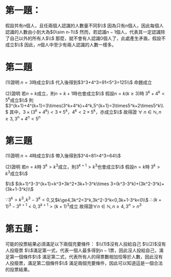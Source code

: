 # 第一題：
假設共有$n$個人，且任兩個人認識的人數量不同$\\$
因為只有$n$個人，因此每個人認識的人數由小到大為$0\sim n-1\\$
然而，若認識$n-1$個人，代表其一定認識除了自己以外的所有人$\\$
那麼，就不會有人認識$0$個人了，此處產生矛盾，假設不成立$\\$
因此，$n$個人中至少有兩人認識的人數一樣多。


# 第二題
$(1)$證明 $n=3$時成立$\\$
代入後得到$3^3+4^3=91<5^3=125\\$
命題成立

$(2)$證明 若$n=k$成立，則$n=k+1$時也會成立$\\$
假設$n=k(k\ge3)$時$\;3^k+4^k<5^k$成立$\\$
則$3^{k+1}+4^{k+1}=3\times(3^k+4^k)+4^k,5^{k+1}=3\times5^k+2\times5^k\\$
其中，$3\times(3^k+4^k)<3\times5^k$，$4^k<2\times5^k$，亦成立$\\$
故得證 $\forall\;n\in\mathbb{N},n\ge3,3^n+4^n<5^n$

# 第三題

$(1)$證明 $n=4$時成立$\\$
帶入後得到$3^4=81>4^3=64\\$

$(2)$證明 若$n=k$時$\;3^k>k^3$成立，則$3^{k+1}>k^3$也會成立$\\$
假設$n=k$時$\;3^k>k^3$成立$\\$

$\\$
$(k+1)^3-3^{k+1}=k^3+3k^2+3k+1-3^k\times 3=(k^3-3^k)+(3k^2-3^k)+(3k+1-3^k)\\$

$\because 3^k>k^3,k^3-3^k<0,$又$k\ge4,3k^2<3^k,3k^2-3^k<0,3k+1-3^k<0\\$
$\therefore(k+1)^3-3^{k+1}<0,3^{k+1}>(k+1)^3$成立
故得證$\forall n\in\mathbb{N},n\ge4,3^n>n^3$

# 第五題：
可能的投票結果必須滿足以下兩個充要條件：
$\\(1)$沒有人投給自己
$\\(2)$沒有人投廢票
$\\$滿足第一式，代表一個人最多得到$n-1$票，因此沒人投給自己，滿足第一個條件$\\$
滿足第二式，代表所有人的得票數相加恰等於人數，因此沒有人投廢票，滿足第二個條件$\\$
滿足兩個充要條件，因此可以知道這是一個合法的投票結果。